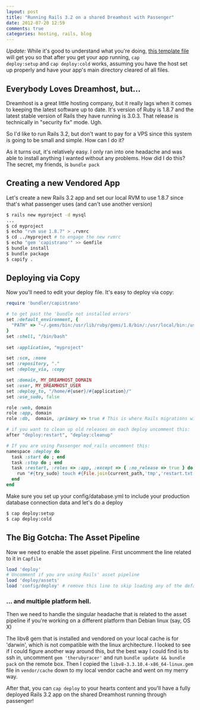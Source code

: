 ```yaml
---
layout: post
title: "Running Rails 3.2 on a shared Dreamhost with Passenger"
date: 2012-07-20 12:59
comments: true
categories: hosting, rails, blog
---
```


*Update:* While it's good to understand what you're doing, [this template file](https://gist.github.com/4658117) will get you so that after you get your app running, <code>cap deploy:setup</code> and <code>cap deploy:cold</code> works, assuming you have the host set up properly and have your app's main directory cleared of all files.  

## Everybody Loves Dreamhost, but...

Dreamhost is a great little hosting company, but it really lags when it comes to keeping the latest software up to date. It's version of Ruby is 1.8.7 and the latest stable version of Rails they have running is 3.0.3.  That release is technically in "security fix" mode.  Ugh.

So I'd like to run Rails 3.2, but don't want to pay for a VPS since this system is going to be small and simple.  How can I do it?

As it turns out, it's relatively easy.  I only ran into one headache and was able to install anything I wanted without any problems.  How did I do this?  The secret, my friends, is <code>bundle pack</code>

## Creating a new Vendored App

Let's create a new Rails 3.2 app and set our local RVM to use 1.8.7 since that's what passenger uses (and can't use another version)

``` bash Terminal
$ rails new myproject -d mysql
...
$ cd myproject
$ echo "rvm use 1.8.7" > .rvmrc
$ cd ../myproject # to engage the new rvmrc
$ echo "gem 'capistrano'" >> Gemfile
$ bundle install
$ bundle package
$ capify .
```

## Deploying via Copy

Now you'll need to edit your deploy file.  It's easy to deploy via copy:

``` ruby config/deploy.rb 
require 'bundler/capistrano'

# to get past the 'bundle not installed errors'
set :default_environment, {                                                     
  "PATH" => "~/.gems/bin:/usr/lib/ruby/gems/1.8/bin/:/usr/local/bin:/usr/bin:/bin:"
}                                                                               
set :shell, "/bin/bash"   
 
set :application, "myproject"

set :scm, :none
set :repository, "."
set :deploy_via, :copy

set :domain, MY_DREAMHOST_DOMAIN
set :user, MY_DREAMHOST_USER
set :deploy_to, "/home/#{user}/#{application}/"
set :use_sudo, false

role :web, domain
role :app, domain
role :db,  domain, :primary => true # This is where Rails migrations will run

# if you want to clean up old releases on each deploy uncomment this:
after "deploy:restart", "deploy:cleanup"

# If you are using Passenger mod_rails uncomment this:
namespace :deploy do
  task :start do ; end
  task :stop do ; end
  task :restart, :roles => :app, :except => { :no_release => true } do
    run "#{try_sudo} touch #{File.join(current_path,'tmp','restart.txt')}"
  end
end
```

Make sure you set up your config/database.yml to include your production database connection data and let's do a deploy

``` bash Terminal
$ cap deploy:setup
$ cap deploy:cold
```

## The Big Gotcha: The Asset Pipeline

Now we need to enable the asset pipeline.  First uncomment the line related to it in <code>Capfile</code>

``` ruby Capfile
load 'deploy'
# Uncomment if you are using Rails' asset pipeline
load 'deploy/assets'
load 'config/deploy' # remove this line to skip loading any of the default tasks
```

### ... and multiple platform hell.

Then we need to handle the singular headache that is related to the asset pipeline if you're working on a different platform than Debian linux (say, OS X)

The libv8 gem that is installed and vendored on your local cache is for 'darwin', which is not compatible with the linux architecture.  I looked to see if I could figure another way around this, but the best way I could find is to ssh in, uncomment <code>gem 'therubyracer'</code> and run <code>bundle update && bundle pack</code> on the remote box.  Then I copied the <code>libv8-3.3.10.4-x86_64-linux.gem</code> file in <code>vendor/cache</code> down to my local vendor cache and went on my merry way.

After that, you can <code>cap deploy</code> to your hearts content and you'll have a fully deployed Rails 3.2 app on the shared Dreamhost running through passenger!
